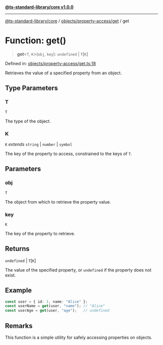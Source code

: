 [**@ts-standard-library/core v1.0.0**](../../../../README.md)

***

[@ts-standard-library/core](../../../../modules.md) / [objects/property-access/get](../README.md) / get

# Function: get()

> **get**\<`T`, `K`\>(`obj`, `key`): `undefined` \| `T`\[`K`\]

Defined in: [objects/property-access/get.ts:18](https://github.com/gabaudette/ts-stdlib/blob/ea80ba1db09c741e99f8cb19e94e5a29b81b623b/packages/core/src/objects/property-access/get.ts#L18)

Retrieves the value of a specified property from an object.

## Type Parameters

### T

`T`

The type of the object.

### K

`K` *extends* `string` \| `number` \| `symbol`

The key of the property to access, constrained to the keys of `T`.

## Parameters

### obj

`T`

The object from which to retrieve the property value.

### key

`K`

The key of the property to retrieve.

## Returns

`undefined` \| `T`\[`K`\]

The value of the specified property, or `undefined` if the property does not exist.

## Example

```ts
const user = { id: 1, name: "Alice" };
const userName = get(user, "name"); // "Alice"
const userAge = get(user, "age");   // undefined
```

## Remarks

This function is a simple utility for safely accessing properties on objects.
